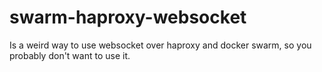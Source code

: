 # swarm-haproxy-websocket

Is a weird way to use websocket over haproxy and docker swarm, so you probably don't want to use it.
